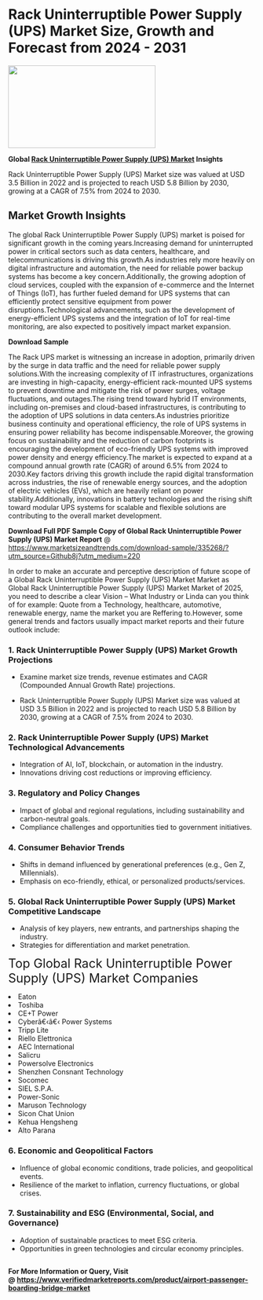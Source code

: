 <H1>Rack Uninterruptible Power Supply (UPS) Market Size, Growth and Forecast from 2024 - 2031</H1><img class="aligncenter size-medium wp-image-584254" src="https://thirdeyenews.in/wp-content/uploads/2024/09/Global-Market-Research-300x168.jpeg" alt="" width="300" height="168" /><p><strong>Global&nbsp;<a href="https://www.marketsizeandtrends.com/download-sample/335268/?utm_source=Github8j?utm_medium=220">Rack Uninterruptible Power Supply (UPS) Market</a> Insights</strong></p><p>Rack Uninterruptible Power Supply (UPS) Market size was valued at USD 3.5 Billion in 2022 and is projected to reach USD 5.8 Billion by 2030, growing at a CAGR of 7.5% from 2024 to 2030.</p><p><h2>Market Growth Insights</h2> <p>The global Rack Uninterruptible Power Supply (UPS) market is poised for significant growth in the coming years.Increasing demand for uninterrupted power in critical sectors such as data centers, healthcare, and telecommunications is driving this growth.As industries rely more heavily on digital infrastructure and automation, the need for reliable power backup systems has become a key concern.Additionally, the growing adoption of cloud services, coupled with the expansion of e-commerce and the Internet of Things (IoT), has further fueled demand for UPS systems that can efficiently protect sensitive equipment from power disruptions.Technological advancements, such as the development of energy-efficient UPS systems and the integration of IoT for real-time monitoring, are also expected to positively impact market expansion.</p> <p><strong>Download Sample</strong></p> <p>The Rack UPS market is witnessing an increase in adoption, primarily driven by the surge in data traffic and the need for reliable power supply solutions.With the increasing complexity of IT infrastructures, organizations are investing in high-capacity, energy-efficient rack-mounted UPS systems to prevent downtime and mitigate the risk of power surges, voltage fluctuations, and outages.The rising trend toward hybrid IT environments, including on-premises and cloud-based infrastructures, is contributing to the adoption of UPS solutions in data centers.As industries prioritize business continuity and operational efficiency, the role of UPS systems in ensuring power reliability has become indispensable.Moreover, the growing focus on sustainability and the reduction of carbon footprints is encouraging the development of eco-friendly UPS systems with improved power density and energy efficiency.The market is expected to expand at a compound annual growth rate (CAGR) of around 6.5% from 2024 to 2030.Key factors driving this growth include the rapid digital transformation across industries, the rise of renewable energy sources, and the adoption of electric vehicles (EVs), which are heavily reliant on power stability.Additionally, innovations in battery technologies and the rising shift toward modular UPS systems for scalable and flexible solutions are contributing to the overall market development.<p><span class=""><strong>Download Full PDF Sample Copy of Global Rack Uninterruptible Power Supply (UPS) Market Report</strong> @ <a href="https://www.marketsizeandtrends.com/download-sample/335268/?utm_source=Github8j?utm_medium=220" target="_blank">https://www.marketsizeandtrends.com/download-sample/335268/?utm_source=Github8j?utm_medium=220</a></span></p><p>In order to make an accurate and perceptive description of future scope of a Global&nbsp;Rack Uninterruptible Power Supply (UPS) Market Market as Global&nbsp;Rack Uninterruptible Power Supply (UPS) Market Market of 2025, you need to describe a clear Vision &ndash; What Industry or Linda can you think of for example: Quote from a Technology, healthcare, automotive, renewable energy, name the market you are Reffering to.However, some general trends and factors usually impact market reports and their future outlook include:</p><h3>1.&nbsp;<strong>Rack Uninterruptible Power Supply (UPS) Market Growth Projections</strong></h3><ul><li>Examine market size trends, revenue estimates and CAGR (Compounded Annual Growth Rate) projections.</li><li><p>Rack Uninterruptible Power Supply (UPS) Market size was valued at USD 3.5 Billion in 2022 and is projected to reach USD 5.8 Billion by 2030, growing at a CAGR of 7.5% from 2024 to 2030.</p></li></ul><h3>2.&nbsp;<strong>Rack Uninterruptible Power Supply (UPS) Market Technological Advancements</strong></h3><ul><li>Integration of AI, IoT, blockchain, or automation in the industry.</li><li>Innovations driving cost reductions or improving efficiency.</li></ul><h3>3.&nbsp;<strong>Regulatory and Policy Changes</strong></h3><ul><li>Impact of global and regional regulations, including sustainability and carbon-neutral goals.</li><li>Compliance challenges and opportunities tied to government initiatives.</li></ul><h3>4.&nbsp;<strong>Consumer Behavior Trends</strong></h3><ul><li>Shifts in demand influenced by generational preferences (e.g., Gen Z, Millennials).</li><li>Emphasis on eco-friendly, ethical, or personalized products/services.</li></ul><h3>5.&nbsp;<strong>Global Rack Uninterruptible Power Supply (UPS) Market Competitive Landscape</strong></h3><ul><li>Analysis of key players, new entrants, and partnerships shaping the industry.</li><li>Strategies for differentiation and market penetration.</li></ul><p data-pm-slice="1 1 []"><span style="color: inherit; font-family: inherit; font-size: 25px;">Top Global Rack Uninterruptible Power Supply (UPS) Market Companies</span></p><div class="" data-test-id=""><p><li>Eaton</li><li> Toshiba</li><li> CE+T Power</li><li> Cyberâ€‹â€‹ Power Systems</li><li> Tripp Lite</li><li> Riello Elettronica</li><li> AEC International</li><li> Salicru</li><li> Powersolve Electronics</li><li> Shenzhen Consnant Technology</li><li> Socomec</li><li> SIEL S.P.A.</li><li> Power-Sonic</li><li> Maruson Technology</li><li> Sicon Chat Union</li><li> Kehua Hengsheng</li><li> Alto Parana</li></p></div><h3>6.&nbsp;<strong>Economic and Geopolitical Factors</strong></h3><ul><li>Influence of global economic conditions, trade policies, and geopolitical events.</li><li>Resilience of the market to inflation, currency fluctuations, or global crises.</li></ul><h3>7.&nbsp;<strong>Sustainability and ESG (Environmental, Social, and Governance)</strong></h3><ul><li>Adoption of sustainable practices to meet ESG criteria.</li><li>Opportunities in green technologies and circular economy principles.</li></ul><h2><strong style="font-size: 14px;">For More Information or Query, Visit @&nbsp;</strong><a style="background-color: #ffffff; font-size: 14px;" href="https://www.marketsizeandtrends.com/report/rack-uninterruptible-power-supply-ups-market/" target="_blank">https://www.verifiedmarketreports.com/product/airport-passenger-boarding-bridge-market</a></h2>